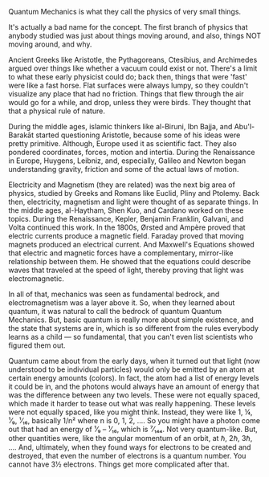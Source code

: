 <!--
title: Quantum Mechanics
description: Explains what Quantum Mechanics
-->

Quantum Mechanics is what they call the physics of very small things.

It's actually a bad name for the concept.  The first branch of physics that anybody studied was just about things moving around, and also, things NOT moving around, and why.

Ancient Greeks like Aristotle, the Pythagoreans, Ctesibius, and Archimedes argued over things like whether a vacuum could exist or not.  There's a limit to what these early physicist could do; back then, things that were 'fast' were like a fast horse.  Flat surfaces were always lumpy, so they couldn't visualize any place that had no friction.  Things that flew through the air would go for a while, and drop, unless they were birds.  They thought that that a physical rule of nature.

During the middle ages, islamic thinkers like al-Biruni, Ibn Bajja, and Abu'l-Barakāt started questioning Aristotle, because some of his ideas were pretty primitive.  Although, Europe used it as scientific fact.  They also pondered coordinates, forces, motion and intertia.  During the Renaissance in Europe, Huygens, Leibniz, and, especially, Galileo and Newton began understanding gravity, friction and some of the actual laws of motion.

Electricity and Magnetism (they are related) was the next big area of physics, studied by Greeks and Romans like Euclid, Pliny and Ptolemy.  Back then, electricity, magnetism and light were thought of as separate things.  In the middle ages, al-Haytham,  Shen Kuo, and Cardano worked on these topics.  During the Renaissance, Kepler, Benjamin Franklin, Galvani, and Volta continued this work.  In the 1800s, Ørsted and Ampère proved that electric currents produce a magnetic field.  Faraday proved that moving magnets produced an electrical current.  And Maxwell's Equations showed that electric and magnetic forces have a complementary, mirror-like relationship between them.  He showed that the equations could describe waves that traveled at the speed of light, thereby proving that light was electromagnetic.

In all of that, mechanics was seen as fundamental bedrock, and electromagnetism was a layer above it.  So, when they learned about quantum, it was natural to call the bedrock of quantum Quantum Mechanics.  But, basic quantum is really more about simple existence, and the state that systems are in, which is so different from the rules everybody learns as a child — so fundamental, that you can't even list scientists who figured them out.





Quantum came about from the early days, when it turned out that light (now understood to be individual particles) would only be emitted by an atom at certain energy amounts (colors).  In fact, the atom had a list of energy levels it could be in, and the photons would always have an amount of energy that was the difference between any two levels.  These were not equally spaced, which made it harder to tease out what was really happening.  These levels were not equally spaced, like you might think.  Instead, they were like 1, ¼, ¹⁄₉, ¹⁄₁₆, basically 1/n² where n is 0, 1, 2, ....  So you might have a photon come out that had an energy of ¹⁄₉ – ¹⁄₁₆, which is ⁷⁄₁₄₄.  Not very quantum-like.  But, other quantities were, like the angular momentum of an orbit, at ℏ, 2ℏ, 3ℏ, ....  And, ultimately, when they found ways for electrons to be created and destroyed, that even the number of electrons is a quantum number.  You cannot have 3½ electrons.  Things get more complicated after that.
